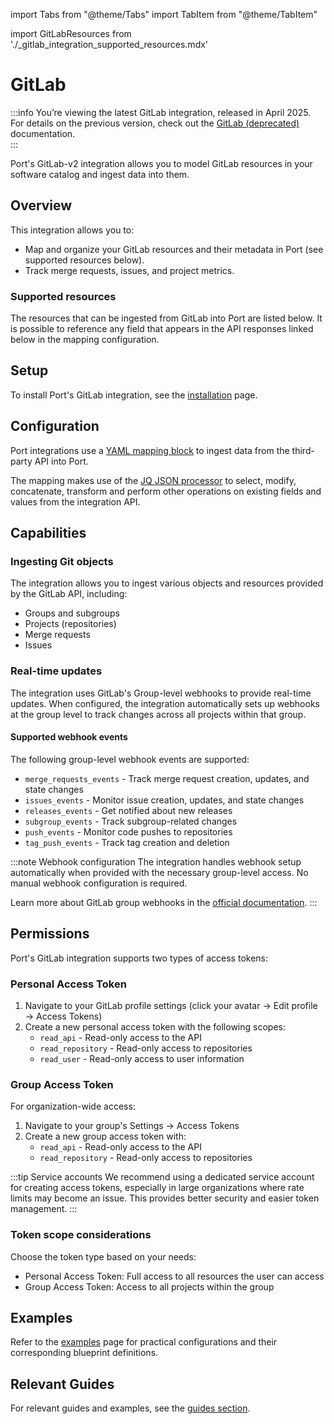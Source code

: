 import Tabs from "@theme/Tabs"
import TabItem from "@theme/TabItem"

import GitLabResources from './_gitlab_integration_supported_resources.mdx'

# GitLab

:::info
You’re viewing the latest GitLab integration, released in April 2025. For details on the previous version, check out the [GitLab (deprecated)](/build-your-software-catalog/sync-data-to-catalog/git/gitlab/) documentation.  
:::

Port's GitLab-v2 integration allows you to model GitLab resources in your software catalog and ingest data into them.

## Overview

This integration allows you to:

- Map and organize your GitLab resources and their metadata in Port (see supported resources below).
- Track merge requests, issues, and project metrics.

### Supported resources

The resources that can be ingested from GitLab into Port are listed below.
It is possible to reference any field that appears in the API responses linked below in the mapping configuration.

<GitLabResources/>

## Setup

To install Port's GitLab integration, see the [installation](./installation.md#setup) page.

## Configuration

Port integrations use a [YAML mapping block](/build-your-software-catalog/customize-integrations/configure-mapping#configuration-structure) to ingest data from the third-party API into Port.

The mapping makes use of the [JQ JSON processor](https://stedolan.github.io/jq/manual/) to select, modify, concatenate, transform and perform other operations on existing fields and values from the integration API.

## Capabilities

### Ingesting Git objects

The integration allows you to ingest various objects and resources provided by the GitLab API, including:

- Groups and subgroups
- Projects (repositories)
- Merge requests
- Issues

### Real-time updates

The integration uses GitLab's Group-level webhooks to provide real-time updates. When configured, the integration automatically sets up webhooks at the group level to track changes across all projects within that group.

#### Supported webhook events

The following group-level webhook events are supported:

- `merge_requests_events` - Track merge request creation, updates, and state changes
- `issues_events` - Monitor issue creation, updates, and state changes
- `releases_events` - Get notified about new releases
- `subgroup_events` - Track subgroup-related changes
- `push_events` - Monitor code pushes to repositories
- `tag_push_events` - Track tag creation and deletion

:::note Webhook configuration
The integration handles webhook setup automatically when provided with the necessary group-level access. No manual webhook configuration is required.

Learn more about GitLab group webhooks in the [official documentation](https://docs.gitlab.com/user/project/integrations/webhooks/#group-webhooks).
:::

## Permissions

Port's GitLab integration supports two types of access tokens:

### Personal Access Token

1. Navigate to your GitLab profile settings (click your avatar → Edit profile → Access Tokens)
2. Create a new personal access token with the following scopes:
   - `read_api` - Read-only access to the API
   - `read_repository` - Read-only access to repositories
   - `read_user` - Read-only access to user information

### Group Access Token

For organization-wide access:

1. Navigate to your group's Settings → Access Tokens
2. Create a new group access token with:
   - `read_api` - Read-only access to the API
   - `read_repository` - Read-only access to repositories

:::tip Service accounts
We recommend using a dedicated service account for creating access tokens, especially in large organizations where rate limits may become an issue. This provides better security and easier token management.
:::

### Token scope considerations

Choose the token type based on your needs:
- Personal Access Token: Full access to all resources the user can access
- Group Access Token: Access to all projects within the group


## Examples

Refer to the [examples](./examples.md) page for practical configurations and their corresponding blueprint definitions.

## Relevant Guides

For relevant guides and examples, see the [guides section](https://docs.port.io/guides?tags=GitLab).


